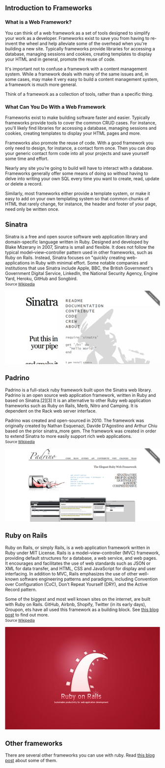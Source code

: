 ## Introduction to Frameworks

### What is a Web Framework?
You can think of a web framework as a set of tools designed to simplify your work as a developer. Frameworks exist to save you from having to re-invent the wheel and help alleviate some of the overhead when you're building a new site. Typically frameworks provide libraries for accessing a database, managing sessions and cookies, creating templates to display your HTML and in general, promote the reuse of code.

It's important not to confuse a framework with a content management system. While a framework deals with many of the same issues and, in some cases, may make it very easy to build a content management system, a framework is much more general.

Think of a framework as a collection of tools, rather than a specific thing.


### What Can You Do With a Web Framework
Frameworks exist to make building software faster and easier. Typically frameworks provide tools to cover the common CRUD cases. For instance, you'll likely find libraries for accessing a database, managing sessions and cookies, creating templates to display your HTML pages and more.

Frameworks also promote the reuse of code. With a good framework you only need to design, for instance, a contact form once. Then you can drop your generic contact form code into all your projects and save yourself some time and effort.

Nearly any site you’re going to build will have to interact with a database. Frameworks generally offer some means of doing so without having to delve into writing your own SQL every time you want to create, read, update or delete a record.

Similarly, most frameworks either provide a template system, or make it easy to add on your own templating system so that common chunks of HTML that rarely change, for instance, the header and footer of your page, need only be written once.

## Sinatra
Sinatra is a free and open source software web application library and domain-specific language written in Ruby. Designed and developed by Blake Mizerany in 2007, Sinatra is small and flexible. It does not follow the typical model–view–controller pattern used in other frameworks, such as Ruby on Rails. Instead, Sinatra focuses on "quickly creating web-applications in Ruby with minimal effort. 
Some notable companies and institutions that use Sinatra include Apple, BBC, the British Government's Government Digital Service, LinkedIn, the National Security Agency, Engine Yard, Heroku, GitHub and Songbird.
<br/><small>Source <a href="https://en.wikipedia.org/wiki/Sinatra_(software)">Wikipedia</a></small>

![](../images/framework_sinatra.png)

## Padrino
Padrino is a full-stack ruby framework built upon the Sinatra web library. 
Padrino is an open source web application framework, written in Ruby and based on Sinatra.[2][3] It is an alternative to other Ruby web application frameworks such as Ruby on Rails, Merb, Nitro and Camping. It is dependent on the Rack web server interface.

Padrino was created and open-sourced in 2010. The framework was originally created by Nathan Esquenazi, Davide D'Agostino and Arthur Chiu based on the prior sinatra_more gem. The framework was created in order to extend Sinatra to more easily support rich web applications.
<br/><small>Source 
<a href="http://bit.ly/1TZEhTn"> Wikipedia</a></small>

![](../images/framework_padrino.png)

## Ruby on Rails
Ruby on Rails, or simply Rails, is a web application framework written in Ruby under MIT License. Rails is a model–view–controller (MVC) framework, providing default structures for a database, a web service, and web pages. It encourages and facilitates the use of web standards such as JSON or XML for data transfer, and HTML, CSS and JavaScript for display and user interfacing. In addition to MVC, Rails emphasizes the use of other well-known software engineering patterns and paradigms, including Convention over Configuration (CoC), Don't Repeat Yourself (DRY), and the Active Record pattern.

Some of the biggest and most well known sites on the internet, are built with Ruby on Rails. GitHub, Airbnb, Shopify, Twitter (in its early days), Groupon, ets have all used this framework as a building block. See [this blog post](https://prograils.com/posts/top-10-famous-sites-built-with-ruby-on-rails) to find out more.
<br/><small>Source <a href="https://en.wikipedia.org/wiki/Ruby_on_Rails">Wikipedia</a></small>

![](../images/framework_ror.jpg)
## Other frameworks

There are several other frameworks you can use with ruby. Read [this blog post](http://codecondo.com/12-small-ruby-frameworks/) about some of them. 